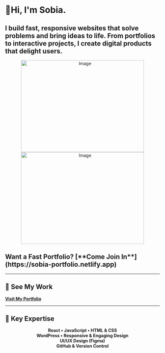 <div align="left">

# 👋Hi, I'm Sobia.
<h2>I build fast, responsive websites that solve problems and bring ideas to life. 
From portfolios to interactive projects, I create digital products that delight users. </h2>
<p align="center">
  <img width="400" height="300" alt="Image" src="https://github.com/user-attachments/assets/d7044ac9-af8c-4f77-80b9-37bf54c5adf5" />
  <img width="400" height="300" alt="Image" src="https://github.com/user-attachments/assets/9ccfa2c4-1fa8-4852-bd80-1a4c87a4e690" />
</p>
<h2>Want a Fast Portfolio? [**Come Join In**](https://sobia-portfolio.netlify.app)</h2>

---

## 🔗 See My Work  
[**Visit My Portfolio**](https://tally.so/r/3yalkg)

---

## 🌟 Key Expertise

<p align="center">
  <strong>React • JavaScript • HTML & CSS</strong><br>
  <strong>WordPress • Responsive & Engaging Design</strong><br>
  <strong>UI/UX Design (Figma)</strong><br>
  <strong>GitHub & Version Control</strong>
</p>

</div>





